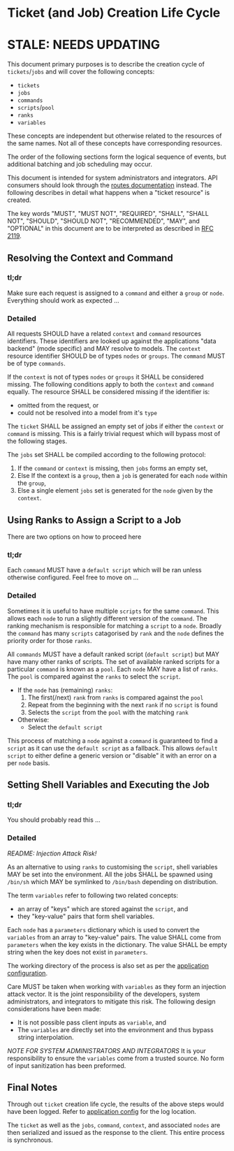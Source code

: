 # Ticket (and Job) Creation Life Cycle
# STALE: NEEDS UPDATING

This document primary purposes is to describe the creation cycle of `tickets`/`jobs` and will cover the following concepts:
* `tickets`
* `jobs`
* `commands`
* `scripts`/`pool`
* `ranks`
* `variables`

These concepts are independent but otherwise related to the resources of the same names. Not all of these concepts have corresponding resources.

The order of the following sections form the logical sequence of events, but additional batching and job scheduling may occur.

This document is intended for system administrators and integrators. API consumers should look through the [routes documentation](routes.md) instead. The following describes in detail what happens when a "ticket resource" is created.

The key words "MUST", "MUST NOT", "REQUIRED", "SHALL", "SHALL NOT", "SHOULD", "SHOULD NOT", "RECOMMENDED",  "MAY", and "OPTIONAL" in this document are to be interpreted as described in [RFC 2119](https://tools.ietf.org/html/rfc2119).

## Resolving the Context and Command

### tl;dr 

Make sure each request is assigned to a `command` and either a `group` or `node`.
Everything should work as expected ...

### Detailed

All requests SHOULD have a related `context` and `command` resources identifiers. These identifiers are looked up against the applications "data backend" (mode specific) and MAY resolve to models. The `context` resource identifier SHOULD be of types `nodes` or `groups`. The `command` MUST be of type `commands`.

If the `context` is not of types `nodes` or `groups` it SHALL be considered missing. The following conditions apply to both the `context` and `command` equally. The resource SHALL be considered missing if the identifier is:
* omitted from the request, or
* could not be resolved into a model from it's `type`

The `ticket` SHALL be assigned an empty set of jobs if either the `context` or `command` is missing. This is a fairly trivial request which will bypass most of the following stages.

The `jobs` set SHALL be compiled according to the following protocol:
1. If the `command` or `context` is missing, then `jobs` forms an empty set,
2. Else If the context is a `group`, then a `job` is generated for each `node` within the `group`,
3. Else a single element `jobs` set is generated for the `node` given by the `context`.

## Using Ranks to Assign a Script to a Job

There are two options on how to proceed here

### tl;dr

Each `command` MUST have a `default script` which will be ran unless otherwise configured.
Feel free to move on ...

### Detailed

Sometimes it is useful to have multiple `scripts` for the same `command`. This allows each `node` to run a slightly different version of the `command`. The ranking mechanism is responsible for matching a `script` to a `node`. Broadly the `command` has many `scripts` catagorised by `rank` and the `node` defines the priority order for those `ranks`.

All `commands` MUST have a default ranked script (`default script`) but MAY have many other ranks of scripts. The set of available ranked scripts for a particular `command` is known as a `pool`. Each `node` MAY have a list of `ranks`. The `pool` is compared against the `ranks` to select the `script`.

* If the `node` has (remaining) `ranks`:
  1. The first(/next) `rank` from `ranks` is compared against the `pool`
  2. Repeat from the beginning with the next `rank` if no `script` is found
  3. Selects the `script` from the `pool` with the matching `rank`
* Otherwise:
  * Select the `default script`

This process of matching a `node` against a `command` is guaranteed to find a `script` as it can use the `default script` as a fallback. This allows `default script` to either define a generic version or "disable" it with an error on a per `node` basis.

## Setting Shell Variables and Executing the Job

### tl;dr

You should probably read this ...

### Detailed
*README: Injection Attack Risk!*

As an alternative to using `ranks` to customising the `script`, shell variables MAY be set into the environment. All the jobs SHALL be spawned using `/bin/sh` which MAY be symlinked to `/bin/bash` depending on distribution.

The term `variables` refer to following two related concepts:
* an array of "keys" which are stored against the `script`, and
* they "key-value" pairs that form shell variables.

Each `node` has a `parameters` dictionary which is used to convert the `variables` from an array to "key-value" pairs. The value SHALL come from `parameters` when the key exists in the dictionary. The value SHALL be empty string when the key does not exist in `parameters`.

The working directory of the process is also set as per the [application configuration](../config/application.yaml.reference).

Care MUST be taken when working with `variables` as they form an injection attack vector. It is the joint responsibility of the developers, system administrators, and integrators to mitigate this risk. The following design considerations have been made:
* It is not possible pass client inputs as `variable`, and
* The `variables` are directly set into the environment and thus bypass string interpolation.

*NOTE FOR SYSTEM ADMINISTRATORS AND INTEGRATORS*
It is your responsibility to ensure the `variables` come from a trusted source. No form of input sanitization has been preformed.

## Final Notes

Through out `ticket` creation life cycle, the results of the above steps would have been logged. Refer to [application config](../config/application.yaml]) for the log location.

The `ticket` as well as the `jobs`, `command`, `context`, and associated `nodes` are then serialized and issued as the response to the client. This entire process is synchronous.


